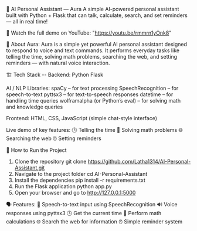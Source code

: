 🌟 AI Personal Assistant — Aura
A simple AI-powered personal assistant built with Python + Flask that can talk, calculate, search, and set reminders — all in real time!

🎥 Watch the full demo on YouTube:
"https://youtu.be/rmmrn1yOnk8"

🧠 About Aura:
Aura is a simple yet powerful AI personal assistant designed to respond to voice and text commands.
It performs everyday tasks like telling the time, solving math problems, searching the web, and setting reminders — with natural voice interaction.

🏗 Tech Stack --
Backend:
Python
Flask

AI / NLP Libraries:
spaCy – for text processing
SpeechRecognition – for speech-to-text
pyttsx3 – for text-to-speech responses
datetime – for handling time queries
wolframalpha (or Python’s eval) – for solving math and knowledge queries

Frontend:
HTML, CSS, JavaScript (simple chat-style interface)

Live demo of key features:
🕒 Telling the time
🧮 Solving math problems
🌐 Searching the web
⏰ Setting reminders

🚀 How to Run the Project
1. Clone the repository
git clone https://github.com/Latha1314/AI-Personal-Assistant.git
2. Navigate to the project folder
cd AI-Personal-Assistant
3. Install the dependencies
pip install -r requirements.txt
4. Run the Flask application
python app.py
5. Open your browser and go to
http://127.0.0.1:5000

🗣 Features:
🎤 Speech-to-text input using SpeechRecognition
🔊 Voice responses using pyttsx3
🕒 Get the current time
🧮 Perform math calculations
🌐 Search the web for information
⏰ Simple reminder system
